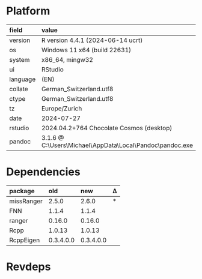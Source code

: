 # Platform

|field    |value                                                    |
|:--------|:--------------------------------------------------------|
|version  |R version 4.4.1 (2024-06-14 ucrt)                        |
|os       |Windows 11 x64 (build 22631)                             |
|system   |x86_64, mingw32                                          |
|ui       |RStudio                                                  |
|language |(EN)                                                     |
|collate  |German_Switzerland.utf8                                  |
|ctype    |German_Switzerland.utf8                                  |
|tz       |Europe/Zurich                                            |
|date     |2024-07-27                                               |
|rstudio  |2024.04.2+764 Chocolate Cosmos (desktop)                 |
|pandoc   |3.1.6 @ C:\Users\Michael\AppData\Local\Pandoc\pandoc.exe |

# Dependencies

|package    |old       |new       |Δ  |
|:----------|:---------|:---------|:--|
|missRanger |2.5.0     |2.6.0     |*  |
|FNN        |1.1.4     |1.1.4     |   |
|ranger     |0.16.0    |0.16.0    |   |
|Rcpp       |1.0.13    |1.0.13    |   |
|RcppEigen  |0.3.4.0.0 |0.3.4.0.0 |   |

# Revdeps

